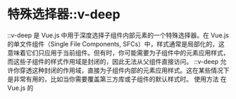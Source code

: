 # 特殊选择器::v-deep

::v-deep 是 Vue.js 中用于深度选择子组件内部元素的一个特殊选择器。在 Vue.js 的单文件组件（Single File Components, SFCs）中，样式通常是局部化的，这意味着它们只应用于当前组件。但有时，你可能需要为子组件中的元素应用样式，而这些子组件的样式作用域是封闭的，因此无法从父组件直接访问。
::v-deep 允许你穿透这种封闭的作用域，直接为子组件内部的元素应用样式。这在某些情况下是非常有用的，比如当你需要覆盖第三方库或子组件的默认样式时。
使用方法
在 Vue.js 的 <style> 标签中使用 ::v-deep 选择器，可以穿透当前组件的作用域，并选中子组件内部的元素。例如：

```
<template>
  <div>
    <ChildComponent />
  </div>
</template>

<script>
import ChildComponent from './ChildComponent.vue';

export default {
  components: {
    ChildComponent
  }
};
</script>

<style scoped>
::v-deep .child-class {
  color: red;
}
</style>
```

在上面的例子中，::v-deep .child-class 选择器将选中 ChildComponent 内部类名为 child-class 的元素，并为其应用红色字体样式。
注意事项

使用 ::v-deep 时要谨慎，因为它会破坏组件的封装性。过度使用可能会导致样式难以管理和维护。
::v-deep 是 Vue 3 中的新语法。在 Vue 2 中，你可以使用 >>> 或 /deep/ 来实现类似的功能。但请注意，这些老版本的语法在某些预处理器（如 Sass、Less）中可能无法正常工作。
尽可能优先考虑通过组件的 props 和 events 来实现组件间的通信和样式定制，而不是直接使用 ::v-deep。这样更符合 Vue 的组件化设计原则。

